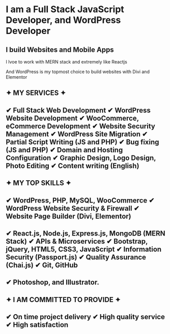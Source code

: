 # I am a Full Stack JavaScript Developer, and WordPress Developer
## I build Websites and Mobile Apps
I lvoe to work with MERN stack and extremely like Reactjs 

And WordPress is my topmost choice to build websites with Divi and Elementor 

✦ MY SERVICES ✦
--------------------------------------------------------------------------------------
✔ Full Stack Web Development
✔ WordPress Website Development
✔ WooCommerce, eCommerce Development
✔ Website Security Management
✔ WordPress Site Migration
✔ Partial Script Writing (JS and PHP)
✔ Bug fixing (JS and PHP)
✔ Domain and Hosting Configuration
✔ Graphic Design, Logo Design, Photo Editing
✔ Content writing (English)
----------------------------------------------------------------------------------------


✦ MY TOP SKILLS ✦
-----------------------------------------------------------------------------------------
✔ WordPress, PHP, MySQL, WooCommerce
✔ WordPress Website Security & Firewall
✔ Website Page Builder (Divi, Elementor)
------------------------------------------------------------------------------------------
✔ React.js, Node.js, Express.js, MongoDB (MERN Stack)
✔ APIs & Microservices
✔ Bootstrap, jQuery, HTML5, CSS3, JavaScript
✔ Information Security (Passport.js)
✔ Quality Assurance (Chai.js)
✔ Git, GitHub
------------------------------------------------------------------------------------------
✔ Photoshop, and Illustrator.
------------------------------------------------------------------------------------------


✦ I AM COMMITTED TO PROVIDE ✦
------------------------------------------------------------------------------------------
✔ On time project delivery
✔ High quality service
✔ High satisfaction
------------------------------------------------------------------------------------------


